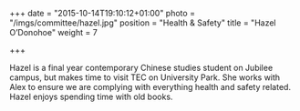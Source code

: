 +++
date = "2015-10-14T19:10:12+01:00"
photo = "/imgs/committee/hazel.jpg"
position = "Health & Safety"
title = "Hazel O’Donohoe"
weight = 7

+++

Hazel is a final year contemporary Chinese studies student on Jubilee campus, but makes time to visit TEC on University Park. She works with Alex to ensure we are complying with everything health and safety related. Hazel enjoys spending time with old books.

